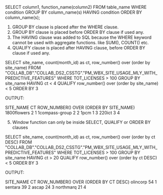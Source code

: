 SELECT column1, function_name(column2)
FROM table_name
WHERE condition
GROUP BY column_name(s)
HAVING condition
ORDER BY column_name(s);

1. GROUP BY clause is placed after the WHERE clause.
2. GROUP BY clause is placed before ORDER BY clause if used any.
3. The HAVING clause was added to SQL because the WHERE keyword cannot be used with aggregate functions. like SUM(), COUNT() etc.
4. QUALIFY clause is placed after HAVING clause, before ORDER BY clause if used any.

SELECT site_name, count(month_id) as ct, row_number() over (order by site_name) 
FROM "COLLAB_DB"."COLLAB_DS2_CSSTG"."PM_WBX_SITE_USAGE_MLY_WITH_PREDICTIVE_FEATURES" 
WHERE TOT_LICENSES > 100
GROUP BY site_name
HAVING ct < 4
QUALIFY row_number() over (order by site_name) < 5
ORDER BY 3


OUTPUT:

SITE_NAME       CT  ROW_NUMBER() OVER (ORDER BY SITE_NAME)
1800flowers     2                   1
1compass-group  2                   2
1pcm            1                   3
220ict          3                   4


5. Window function can only be inside SELECT, QUALIFY or ORDER BY clauses


SELECT site_name, count(month_id) as ct, row_number() over (order by ct DESC) 
FROM "COLLAB_DB"."COLLAB_DS2_CSSTG"."PM_WBX_SITE_USAGE_MLY_WITH_PREDICTIVE_FEATURES" 
WHERE TOT_LICENSES > 100
GROUP BY site_name
HAVING ct > 20
QUALIFY row_number() over (order by ct DESC) < 5
ORDER BY 3


OUTPUT:

SITE_NAME  CT  ROW_NUMBER() OVER (ORDER BY CT DESC)
olincorp   54               1
sentara    39               2
ascap      24               3
northmarq  21               4
